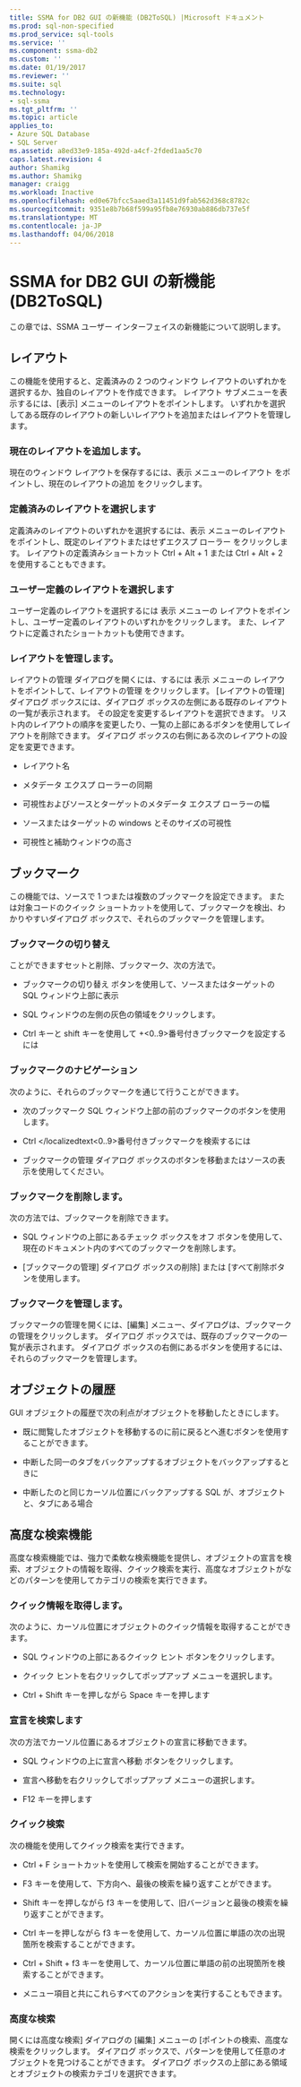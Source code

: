 ```yaml
---
title: SSMA for DB2 GUI の新機能 (DB2ToSQL) |Microsoft ドキュメント
ms.prod: sql-non-specified
ms.prod_service: sql-tools
ms.service: ''
ms.component: ssma-db2
ms.custom: ''
ms.date: 01/19/2017
ms.reviewer: ''
ms.suite: sql
ms.technology:
- sql-ssma
ms.tgt_pltfrm: ''
ms.topic: article
applies_to:
- Azure SQL Database
- SQL Server
ms.assetid: a8ed33e9-185a-492d-a4cf-2fded1aa5c70
caps.latest.revision: 4
author: Shamikg
ms.author: Shamikg
manager: craigg
ms.workload: Inactive
ms.openlocfilehash: ed0e67bfcc5aaed3a11451d9fab562d368c8782c
ms.sourcegitcommit: 9351e8b7b68f599a95fb8e76930ab886db737e5f
ms.translationtype: MT
ms.contentlocale: ja-JP
ms.lasthandoff: 04/06/2018
---
```

# <a name="new-gui-features-in-ssma-for-db2-db2tosql"></a>SSMA for DB2 GUI の新機能 (DB2ToSQL)
この章では、SSMA ユーザー インターフェイスの新機能について説明します。  
  
## <a name="layouts"></a>レイアウト  
この機能を使用すると、定義済みの 2 つのウィンドウ レイアウトのいずれかを選択するか、独自のレイアウトを作成できます。 レイアウト サブメニューを表示するには、[表示] メニューのレイアウトをポイントします。 いずれかを選択してある既存のレイアウトの新しいレイアウトを追加またはレイアウトを管理します。  
  
### <a name="add-current-layout"></a>現在のレイアウトを追加します。  
現在のウィンドウ レイアウトを保存するには、表示 メニューのレイアウト をポイントし、現在のレイアウトの追加 をクリックします。  
  
### <a name="choose-predefined-layout"></a>定義済みのレイアウトを選択します  
定義済みのレイアウトのいずれかを選択するには、表示 メニューのレイアウト をポイントし、既定のレイアウトまたはせずエクスプ ローラー をクリックします。 レイアウトの定義済みショートカット Ctrl + Alt + 1 または Ctrl + Alt + 2 を使用することもできます。  
  
### <a name="choose-user-defined-layout"></a>ユーザー定義のレイアウトを選択します  
ユーザー定義のレイアウトを選択するには 表示 メニューの レイアウトをポイントし、ユーザー定義のレイアウトのいずれかをクリックします。 また、レイアウトに定義されたショートカットも使用できます。  
  
### <a name="manage-layouts"></a>レイアウトを管理します。  
レイアウトの管理 ダイアログを開くには、するには 表示 メニューの レイアウトをポイントして、レイアウトの管理 をクリックします。 [レイアウトの管理] ダイアログ ボックスには、ダイアログ ボックスの左側にある既存のレイアウトの一覧が表示されます。 その設定を変更するレイアウトを選択できます。 リスト内のレイアウトの順序を変更したり、一覧の上部にあるボタンを使用してレイアウトを削除できます。 ダイアログ ボックスの右側にある次のレイアウトの設定を変更できます。  
  
-   レイアウト名  
  
-   メタデータ エクスプ ローラーの同期  
  
-   可視性およびソースとターゲットのメタデータ エクスプ ローラーの幅  
  
-   ソースまたはターゲットの windows とそのサイズの可視性  
  
-   可視性と補助ウィンドウの高さ  
  
## <a name="bookmarks"></a>ブックマーク  
この機能では、ソースで 1 つまたは複数のブックマークを設定できます。 または対象コードのクイック ショートカットを使用して、ブックマークを検出、わかりやすいダイアログ ボックスで、それらのブックマークを管理します。  
  
### <a name="toggle-bookmark"></a>ブックマークの切り替え  
ことができますセットと削除、ブックマーク、次の方法で。  
  
-   ブックマークの切り替え ボタンを使用して、ソースまたはターゲットの SQL ウィンドウ上部に表示  
  
-   SQL ウィンドウの左側の灰色の領域をクリックします。  
  
-   Ctrl キーと shift キーを使用して +&lt;0..9&gt;番号付きブックマークを設定するには  
  
### <a name="bookmark-navigation"></a>ブックマークのナビゲーション  
次のように、それらのブックマークを通じて行うことができます。  
  
-   次のブックマーク SQL ウィンドウ上部の前のブックマークのボタンを使用します。  
  
-   Ctrl </localizedtext&lt;0..9&gt;番号付きブックマークを検索するには  
  
-   ブックマークの管理 ダイアログ ボックスのボタンを移動またはソースの表示を使用してください。  
  
### <a name="removing-bookmark"></a>ブックマークを削除します。  
次の方法では、ブックマークを削除できます。  
  
-   SQL ウィンドウの上部にあるチェック ボックスをオフ ボタンを使用して、現在のドキュメント内のすべてのブックマークを削除します。  
  
-   [ブックマークの管理] ダイアログ ボックスの削除] または [すべて削除ボタンを使用します。  
  
### <a name="manage-bookmarks"></a>ブックマークを管理します。  
ブックマークの管理を開くには、[編集] メニュー、ダイアログは、ブックマークの管理をクリックします。 ダイアログ ボックスでは、既存のブックマークの一覧が表示されます。 ダイアログ ボックスの右側にあるボタンを使用するには、それらのブックマークを管理します。  
  
## <a name="object-history"></a>オブジェクトの履歴  
GUI オブジェクトの履歴で次の利点がオブジェクトを移動したときにします。  
  
-   既に閲覧したオブジェクトを移動するのに前に戻るとへ進むボタンを使用することができます。  
  
-   中断した同一のタブをバックアップするオブジェクトをバックアップするときに  
  
-   中断したのと同じカーソル位置にバックアップする SQL が、オブジェクトと、タブにある場合  
  
## <a name="advanced-search-capabilities"></a>高度な検索機能  
高度な検索機能では、強力で柔軟な検索機能を提供し、オブジェクトの宣言を検索、オブジェクトの情報を取得、クイック検索を実行、高度なオブジェクトがなどのパターンを使用してカテゴリの検索を実行できます。  
  
### <a name="get-quick-information"></a>クイック情報を取得します。  
次のように、カーソル位置にオブジェクトのクイック情報を取得することができます。  
  
-   SQL ウィンドウの上部にあるクイック ヒント ボタンをクリックします。  
  
-   クイック ヒントを右クリックしてポップアップ メニューを選択します。  
  
-   Ctrl + Shift キーを押しながら Space キーを押します  
  
### <a name="find-declaration"></a>宣言を検索します  
次の方法でカーソル位置にあるオブジェクトの宣言に移動できます。  
  
-   SQL ウィンドウの上に宣言へ移動 ボタンをクリックします。  
  
-   宣言へ移動を右クリックしてポップアップ メニューの選択します。  
  
-   F12 キーを押します  
  
### <a name="quick-search"></a>クイック検索  
次の機能を使用してクイック検索を実行できます。  
  
-   Ctrl + F ショートカットを使用して検索を開始することができます。  
  
-   F3 キーを使用して、下方向へ、最後の検索を繰り返すことができます。  
  
-   Shift キーを押しながら f3 キーを使用して、旧バージョンと最後の検索を繰り返すことができます。  
  
-   Ctrl キーを押しながら f3 キーを使用して、カーソル位置に単語の次の出現箇所を検索することができます。  
  
-   Ctrl + Shift + f3 キーを使用して、カーソル位置に単語の前の出現箇所を検索することができます。  
  
-   メニュー項目と共にこれらすべてのアクションを実行することもできます。  
  
### <a name="advanced-search"></a>高度な検索  
開くには高度な検索] ダイアログの [編集] メニューの [ポイントの検索、高度な検索をクリックします。 ダイアログ ボックスで、パターンを使用して任意のオブジェクトを見つけることができます。 ダイアログ ボックスの上部にある領域とオブジェクトの検索カテゴリを選択できます。  
  
